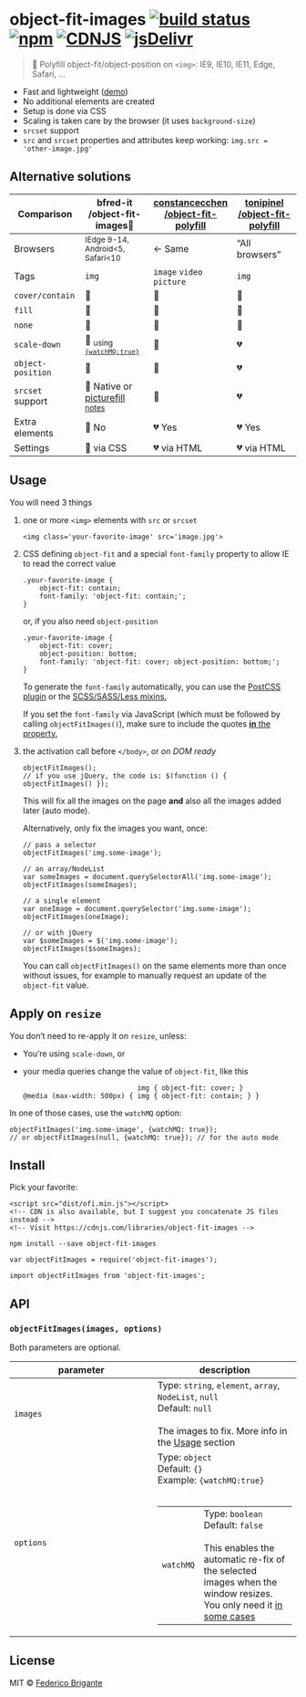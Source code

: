 object-fit-images [](#no-link) [![build status](https://api.travis-ci.org/bfred-it/object-fit-images.svg)](https://travis-ci.org/bfred-it/object-fit-images) [![npm](https://img.shields.io/npm/v/object-fit-images.svg)](https://www.npmjs.com/package/object-fit-images) [![CDNJS](https://img.shields.io/cdnjs/v/object-fit-images.svg)](https://cdnjs.com/libraries/object-fit-images) [![jsDelivr](https://data.jsdelivr.com/v1/package/npm/object-fit-images/badge?style=rounded)](https://www.jsdelivr.com/package/npm/object-fit-images)
================================================================================================================================================================================================================================================================================================================================================================================================================================================================================================================================================

> 🗻 Polyfill object-fit/object-position on `<img>`: IE9, IE10, IE11, Edge, Safari, …

-   Fast and lightweight ([demo](http://bfred-it.github.io/object-fit-images/demo/))
-   No additional elements are created
-   Setup is done via CSS
-   Scaling is taken care by the browser (it uses `background-size`)
-   `srcset` support
-   `src` and `srcset` properties and attributes keep working: `img.src = 'other-image.jpg'`

Alternative solutions
---------------------

<table><colgroup><col style="width: 25%" /><col style="width: 25%" /><col style="width: 25%" /><col style="width: 25%" /></colgroup><thead><tr class="header"><th>Comparison</th><th>bfred-it<br />
/object-fit-images🌟</th><th><a href="https://github.com/constancecchen/object-fit-polyfill">constancecchen<br />
/object-fit-polyfill</a></th><th><a href="https://github.com/tonipinel/object-fit-polyfill">tonipinel<br />
/object-fit-polyfill</a></th></tr></thead><tbody><tr class="odd"><td>Browsers</td><td><sub>IEdge 9-14, Android&lt;5, Safari&lt;10</sub></td><td>&lt;- Same</td><td>“All browsers”</td></tr><tr class="even"><td>Tags</td><td><code>img</code></td><td><code>image</code> <code>video</code> <code>picture</code></td><td><code>img</code></td></tr><tr class="odd"><td><code>cover/contain</code></td><td>💚</td><td>💚</td><td>💚</td></tr><tr class="even"><td><code>fill</code></td><td>💚</td><td>💚</td><td>💚</td></tr><tr class="odd"><td><code>none</code></td><td>💚</td><td>💚</td><td>💚</td></tr><tr class="even"><td><code>scale-down</code></td><td>💚 <sub>using <a href="#apply-on-resize"><code>{watchMQ:true}</code></a></sub></td><td>💚</td><td>💔</td></tr><tr class="odd"><td><code>object-position</code></td><td>💚</td><td>💚</td><td>💔</td></tr><tr class="even"><td><code>srcset</code> support</td><td>💚 Native or <a href="https://github.com/scottjehl/picturefill">picturefill</a> <sub><a href="detailed-support-tables.md">notes</a></sub></td><td>💚</td><td>💔</td></tr><tr class="odd"><td>Extra elements</td><td>💚 No</td><td>💔 Yes</td><td>💔 Yes</td></tr><tr class="even"><td>Settings</td><td>💚 via CSS</td><td>💔 via HTML</td><td>💔 via HTML</td></tr></tbody></table>

Usage
-----

You will need 3 things

1.  one or more `<img>` elements with `src` or `srcset`

        <img class='your-favorite-image' src='image.jpg'>

2.  CSS defining `object-fit` and a special `font-family` property to allow IE to read the correct value

        .your-favorite-image {
            object-fit: contain;
            font-family: 'object-fit: contain;';
        }

    or, if you also need `object-position`

        .your-favorite-image {
            object-fit: cover;
            object-position: bottom;
            font-family: 'object-fit: cover; object-position: bottom;';
        }

    To generate the `font-family` automatically, you can use the [PostCSS plugin](https://github.com/ronik-design/postcss-object-fit-images) or the [SCSS/SASS/Less mixins.](/preprocessors)

    If you set the `font-family` via JavaScript (which must be followed by calling `objectFitImages()`), make sure to include the quotes [**in** the property.](https://github.com/bfred-it/object-fit-images/issues/29#issuecomment-227491892)

3.  <span id="activation"></span> the activation call before `</body>`, or *on DOM ready*

        objectFitImages();
        // if you use jQuery, the code is: $(function () { objectFitImages() });

    This will fix all the images on the page **and** also all the images added later (auto mode).

    Alternatively, only fix the images you want, once:

        // pass a selector
        objectFitImages('img.some-image');

        // an array/NodeList
        var someImages = document.querySelectorAll('img.some-image');
        objectFitImages(someImages);

        // a single element
        var oneImage = document.querySelector('img.some-image');
        objectFitImages(oneImage);

        // or with jQuery
        var $someImages = $('img.some-image');
        objectFitImages($someImages);

    You can call `objectFitImages()` on the same elements more than once without issues, for example to manually request an update of the `object-fit` value.

Apply on `resize`
-----------------

You don’t need to re-apply it on `resize`, unless:

-   You’re using `scale-down`, or
-   <span id="media-query-affects-object-fit-value">your media queries change the value of `object-fit`,</span> like this

                                    img { object-fit: cover; }
        @media (max-width: 500px) { img { object-fit: contain; } }

In one of those cases, use the `watchMQ` option:

    objectFitImages('img.some-image', {watchMQ: true});
    // or objectFitImages(null, {watchMQ: true}); // for the auto mode

Install
-------

Pick your favorite:

    <script src="dist/ofi.min.js"></script>
    <!-- CDN is also available, but I suggest you concatenate JS files instead -->
    <!-- Visit https://cdnjs.com/libraries/object-fit-images -->

    npm install --save object-fit-images

    var objectFitImages = require('object-fit-images');

    import objectFitImages from 'object-fit-images';

API
---

### `objectFitImages(images, options)`

Both parameters are optional.

<table><colgroup><col style="width: 50%" /><col style="width: 50%" /></colgroup><thead><tr class="header"><th>parameter</th><th>description</th></tr></thead><tbody><tr class="odd"><td><code>images</code></td><td>Type: <code>string</code>, <code>element</code>, <code>array</code>, <code>NodeList</code>, <code>null</code><br />
Default: <code>null</code><br />
<br />
The images to fix. More info in the <a href="#usage">Usage</a> section</td></tr><tr class="even"><td><code>options</code></td><td>Type: <code>object</code><br />
Default: <code>{}</code><br />
Example: <code>{watchMQ:true}</code><br />
<br />
<table><tbody><tr class="odd"><td><code>watchMQ</code></td><td>Type: <code>boolean</code><br />
Default: <code>false</code><br />
<br />
This enables the automatic re-fix of the selected images when the window resizes. You only need it <a href="#apply-on-resize">in some cases</a></td></tr></tbody></table></td></tr></tbody></table>

License
-------

MIT © [Federico Brigante](http://twitter.com/bfred_it)
